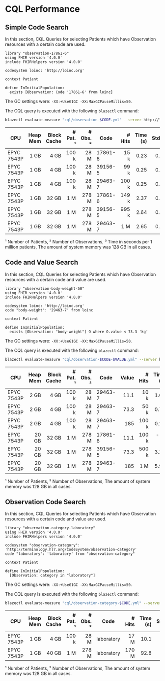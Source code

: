 # CQL Performance

## Simple Code Search

In this section, CQL Queries for selecting Patients which have Observation resources with a certain code are used.

```text
library "observation-17861-6"
using FHIR version '4.0.0'
include FHIRHelpers version '4.0.0'

codesystem loinc: 'http://loinc.org'

context Patient

define InInitialPopulation:
  exists [Observation: Code '17861-6' from loinc]
```

The GC settings were: `-XX:+UseG1GC -XX:MaxGCPauseMillis=50`.

The CQL query is executed with the following `blazectl` command:

```sh
blazectl evaluate-measure "cql/observation-$CODE.yml" --server http://localhost:8080/fhir | jq -rf cql/result.jq
```

| CPU        | Heap Mem | Block Cache | # Pat. ¹ | # Obs. ² | Code    | # Hits | Time (s) | StdDev | T / 1M ³ |
|------------|---------:|------------:|---------:|---------:|---------|-------:|---------:|-------:|---------:|
| EPYC 7543P |     1 GB |        4 GB |    100 k |     28 M | 17861-6 |   15 k |     0.23 |  0.037 |      2.3 |
| EPYC 7543P |     1 GB |        4 GB |    100 k |     28 M | 39156-5 |   99 k |     0.25 |  0.034 |      2.5 |
| EPYC 7543P |     1 GB |        4 GB |    100 k |     28 M | 29463-7 |  100 k |     0.25 |  0.035 |      2.5 |
| EPYC 7543P |     1 GB |       32 GB |      1 M |    278 M | 17861-6 |  149 k |     2.37 |  0.096 |      2.4 |
| EPYC 7543P |     1 GB |       32 GB |      1 M |    278 M | 39156-5 |  995 k |     2.64 |  0.103 |      2.6 |
| EPYC 7543P |     1 GB |       32 GB |      1 M |    278 M | 29463-7 |    1 M |     2.65 |  0.082 |      2.7 |

¹ Number of Patients, ² Number of Observations, ³ Time in seconds per 1 million patients, The amount of system memory was 128 GB in all cases.

## Code and Value Search

In this section, CQL Queries for selecting Patients which have Observation resources with a certain code and value are used.

```text
library "observation-body-weight-50"
using FHIR version '4.0.0'
include FHIRHelpers version '4.0.0'

codesystem loinc: 'http://loinc.org'
code "body-weight": '29463-7' from loinc

context Patient

define InInitialPopulation:
  exists [Observation: "body-weight"] O where O.value < 73.3 'kg'
```

The GC settings were: `-XX:+UseG1GC -XX:MaxGCPauseMillis=50`.

The CQL query is executed with the following `blazectl` command:

```sh
blazectl evaluate-measure "cql/observation-$CODE-$VALUE.yml" --server http://localhost:8080/fhir | jq -rf cql/result.jq
```

| CPU        | Heap Mem | Block Cache | # Pat. ¹ | # Obs. ² | Code    | Value | # Hits | Time (s) | StdDev |
|------------|---------:|------------:|---------:|---------:|---------|------:|-------:|---------:|-------:|
| EPYC 7543P |     2 GB |        4 GB |    100 k |     28 M | 29463-7 |  11.1 |   10 k |     1.02 |  0.023 |
| EPYC 7543P |     2 GB |        4 GB |    100 k |     28 M | 29463-7 |  73.3 |   50 k |     0.70 |  0.026 |
| EPYC 7543P |     2 GB |        4 GB |    100 k |     28 M | 29463-7 |   185 |  100 k |     0.28 |  0.025 |
| EPYC 7543P |    20 GB |       32 GB |      1 M |    278 M | 17861-6 |  11.1 |  100 k |     ---- |  ----- |
| EPYC 7543P |    20 GB |       32 GB |      1 M |    278 M | 39156-5 |  73.3 |  500 k |     3.20 |  0.179 |
| EPYC 7543P |    20 GB |       32 GB |      1 M |    278 M | 29463-7 |   185 |    1 M |     5.92 |  0.082 |

¹ Number of Patients, ² Number of Observations, The amount of system memory was 128 GB in all cases.

## Observation Code Search

In this section, CQL Queries for selecting Patients which have Observation resources with a certain code and value are used.

```text
library "observation-category-laboratory"
using FHIR version '4.0.0'
include FHIRHelpers version '4.0.0'

codesystem "observation-category": 'http://terminology.hl7.org/CodeSystem/observation-category'
code "laboratory": 'laboratory' from "observation-category"

context Patient

define InInitialPopulation:
  [Observation: category in "laboratory"]
```

The GC settings were: `-XX:+UseG1GC -XX:MaxGCPauseMillis=50`.

The CQL query is executed with the following `blazectl` command:

```sh
blazectl evaluate-measure "cql/observation-category-$CODE.yml" --server http://localhost:8080/fhir | jq -rf cql/result.jq
```

| CPU        | Heap Mem | Block Cache | # Pat. ¹ | # Obs. ² | Code       | # Hits | Time (s) | StdDev |
|------------|---------:|------------:|---------:|---------:|------------|-------:|---------:|-------:|
| EPYC 7543P |     1 GB |        4 GB |    100 k |     28 M | laboratory |   17 M |     10.1 |  0.315 |
| EPYC 7543P |     1 GB |       40 GB |      1 M |    278 M | laboratory |  170 M |     92.8 |  2.057 |

¹ Number of Patients, ² Number of Observations, The amount of system memory was 128 GB in all cases.

